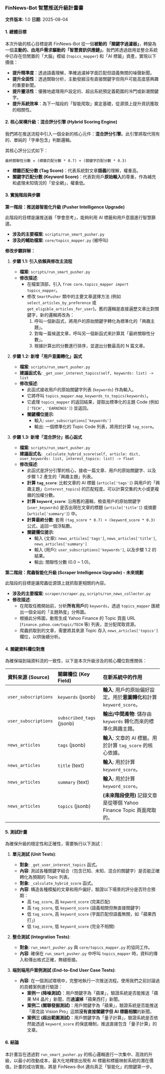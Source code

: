 ### **FinNews-Bot 智慧推送升級計畫書**

**文件版本**: 1.0
**日期**: 2025-08-04

#### **1. 總體目標**

本次升級的核心目標是將 FinNews-Bot 從一個**被動的「關鍵字過濾器」**，轉變為一個**主動的、由用戶需求驅動的「智慧資訊供應鏈」**。我們將透過啟用並整合系統中已存在但閒置的「大腦」模組 (`topics_mapper`) 和「AI 標籤」資產，實現以下價值：

*   **提升精準度**：透過語義理解，準確過濾掉字面匹配但語義無關的噪聲新聞。
*   **提升全面性**：透過關聯分析，主動發掘沒有直接關鍵字但用戶可能高度感興趣的重要新聞。
*   **提升靈活性**：優雅地處理用戶設定的、超出系統預定義範圍的冷門或新潮關鍵字。
*   **提升系統效率**：為下一階段的「智能爬取」奠定基礎，從源頭上提升資訊獲取的相關性。

#### **2. 核心架構升級：混合評分引擎 (Hybrid Scoring Engine)**

我們將在推送流程中引入一個全新的核心元件：**混合評分引擎**。此引擎將取代現有的、單純的「字串包含」判斷邏輯。

其核心評分公式如下：

`最終關聯性分數 = (標籤匹配分數 * 0.7) + (關鍵字匹配分數 * 0.3)`

*   **標籤匹配分數 (Tag Score)**：代表系統對文章**語義**的理解，權重高。
*   **關鍵字匹配分數 (Keyword Score)**：代表對用戶**原始輸入**的尊重，作為補充和處理未知情況的「安全網」，權重低。

#### **3. 實施階段與步驟**

**第一階段：推送器智能化升級 (Pusher Intelligence Upgrade)**

此階段的目標是讓推送器「學會思考」，能夠利用 AI 標籤和用戶意圖進行智慧篩選。

*   **涉及的主要檔案**: `scripts/run_smart_pusher.py`
*   **涉及的輔助檔案**: `core/topics_mapper.py` (被呼叫)

**修改步驟詳解：**

1.  **步驟 1.1: 引入依賴與修改主流程**
    *   **檔案**: `scripts/run_smart_pusher.py`
    *   **修改描述**:
        *   在檔案頂部，引入 `from core.topics_mapper import topics_mapper`。
        *   修改 `SmartPusher` 類中的主要文章選擇方法 (例如 `select_articles_by_preference` 或 `get_eligible_articles_for_user`)。舊的邏輯是直接遍歷文章比對關鍵字，新的邏輯將改為：
            1.  呼叫一個新函式，將用戶的原始關鍵字轉化為標準化的「興趣主題」。
            2.  對每一篇候選文章，呼叫另一個新函式來計算其「最終關聯性分數」。
            3.  根據計算出的分數進行排序，並選出分數最高的 N 篇文章。

2.  **步驟 1.2: 新增「用戶意圖轉化」函式**
    *   **檔案**: `scripts/run_smart_pusher.py`
    *   **建議函式名**: `_get_user_interest_topics(self, keywords: list) -> list`
    *   **修改描述**:
        *   此函式接收用戶的原始關鍵字列表 (`keywords`) 作為輸入。
        *   它將呼叫 `topics_mapper.map_keywords_to_topics(keywords)`。
        *   它處理 `topics_mapper` 的返回結果，提取出標準化的主題 Code (例如 `['TECH', 'EARNINGS']`) 並返回。
        *   **關鍵欄位提示**:
            *   輸入: `user_subscriptions['keywords']`
            *   輸出: 一個標準化的 Topic Code 列表，將用於計算 `tag_score`。

3.  **步驟 1.3: 新增「混合評分」核心函式**
    *   **檔案**: `scripts/run_smart_pusher.py`
    *   **建議函式名**: `_calculate_hybrid_score(self, article: dict, user_keywords: list, interest_topics: list) -> float`
    *   **修改描述**:
        *   此函式是評分引擎的核心，接收一篇文章、用戶的原始關鍵字、以及步驟 1.2 產生的「興趣主題」列表。
        *   **計算 `tag_score`**: 比較文章的 AI 標籤 (`article['tags']`) 與用戶的「興趣主題」(`interest_topics`) 的匹配程度。可以計算交集的大小或更複雜的加權分數。
        *   **計算 `keyword_score`**: 沿用舊的邏輯，檢查用戶的原始關鍵字 (`user_keywords`) 是否出現在文章的標題 (`article['title']`) 或摘要 (`article['summary']`) 中。
        *   **計算最終分數**: 套用 `(tag_score * 0.7) + (keyword_score * 0.3)` 公式，返回一個浮點數。
        *   **關鍵欄位提示**:
            *   輸入 (文章): `news_articles['tags']`, `news_articles['title']`, `news_articles['summary']`
            *   輸入 (用戶): `user_subscriptions['keywords']`, 以及步驟 1.2 的結果。
            *   輸出: 關聯性分數 (0.0 ~ 1.0)。

**第二階段：爬蟲智能化升級 (Scraper Intelligence Upgrade) - 未來規劃**

此階段的目標是讓爬蟲從源頭上就抓取更相關的內容。

*   **涉及的主要檔案**: `scraper/scraper.py`, `scripts/run_news_collector.py`
*   **修改描述**:
    *   在爬取任務開始前，分析**所有用戶**的 `keywords`，透過 `topics_mapper` 匯總出一個全站的「主題熱度」分佈圖。
    *   根據此分佈圖，動態生成 Yahoo Finance 的 Topic 頁面 URL (`finance.yahoo.com/topic/TECH` 等) 列表，並分配爬取資源。
    *   爬蟲抓取到的文章，需要將其來源 Topic 存入 `news_articles['topics']` 欄位，以供後續分析。

#### **4. 關鍵資料欄位對應**

為確保端到端資料流的一致性，以下是本次升級涉及的核心欄位對應關係：

| 資料來源 (Source) | 關鍵欄位 (Key Field) | 在新系統中的作用 |
| :--- | :--- | :--- |
| `user_subscriptions` | `keywords` (jsonb) | **輸入**: 用戶的原始偏好設定。用於**意圖轉化**和計算 `keyword_score`。 |
| `user_subscriptions` | `subscribed_tags` (jsonb) | **輸出/中間產物**: 儲存由 `keywords` 轉化而來的標準化興趣主題。 |
| `news_articles` | `tags` (jsonb) | **輸入**: 文章的 AI 標籤。用於計算 `tag_score` 的核心依據。 |
| `news_articles` | `title` (text) | **輸入**: 用於計算 `keyword_score`。 |
| `news_articles` | `summary` (text) | **輸入**: 用於計算 `keyword_score`。 |
| `news_articles` | `topics` (jsonb) | **(未來階段使用)** 記錄文章是從哪個 Yahoo Finance Topic 頁面爬取的。 |

#### **5. 測試計畫**

為確保升級的穩定性和正確性，需要執行以下測試：

1.  **單元測試 (Unit Tests)**:
    *   **對象**: `_get_user_interest_topics` 函式。
    *   **內容**: 測試各種關鍵字組合（包含已知、未知、混合的關鍵字）是否能正確轉化為預期的 Topic 列表。
    *   **對象**: `_calculate_hybrid_score` 函式。
    *   **內容**: 構造各種模擬的文章和用戶偏好，驗證以下場景的評分是否符合預期：
        *   高 `tag_score`, 高 `keyword_score` (完美匹配)
        *   高 `tag_score`, 低 `keyword_score` (語義相關但無直接關鍵字)
        *   低 `tag_score`, 高 `keyword_score` (字面匹配但語義無關，如「蘋果西打」)
        *   低 `tag_score`, 低 `keyword_score` (完全不相關)

2.  **整合測試 (Integration Tests)**:
    *   **對象**: `run_smart_pusher.py` 與 `core/topics_mapper.py` 的協同工作。
    *   **內容**: 確保在 `run_smart_pusher.py` 中呼叫 `topics_mapper` 時，資料的傳入和傳出格式正確，無縫銜接。

3.  **端到端用戶案例測試 (End-to-End User Case Tests)**:
    *   **內容**: 在一個測試環境中，完整地執行一次推送流程。使用我們之前討論過的具體案例進行驗證：
        *   **案例一 (降噪測試)**：用戶關鍵字為「蘋果」，驗證系統是否能推送「蘋果 M4 晶片」新聞，而**過濾掉**「蘋果西打」新聞。
        *   **案例二 (關聯發掘測試)**：用戶關鍵字為「蘋果」，驗證系統是否能推送「庫克談 Vision Pro」這類**沒有直接關鍵字但 AI 標籤相關**的新聞。
        *   **案例三 (超出範圍測試)**：用戶關鍵字為「量子計算」，驗證系統是否依然能透過 `keyword_score` 的保底機制，推送直接包含「量子計算」的文章。

#### **6. 結論**

本計畫旨在透過對 `run_smart_pusher.py` 的核心邏輯進行一次集中、高效的升級，以最小的改動成本，最大化地釋放出現有 AI 標籤和標籤映射系統的潛在價值。計畫的成功實施，將是 FinNews-Bot 邁向真正「智能化」的關鍵第一步。